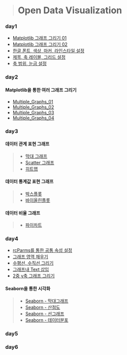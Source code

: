> # Open Data Visualization
### day1
* [Matplotlib 그래프 그리기 01](code/Graph_01.ipynb)
* [Matplotlib 그래프 그리기 02](code/Graph_02.ipynb)
* [한글 폰트, 색상, 마커, 라인스타일 설정](code/Pont,Color,Marker,LineStyle.ipynb)
* [제목, 축 레이블, 그리드 설정](code/Title,Axis_Label,Grid.ipynb)
* [축 범위, 눈금 설정](code/Axis_Range,ticks.ipynb)

### day2
 #### Matplotlib을 통한 여러 그래프 그리기
* [Multiple_Graphs_01](code/Multiple_Graphs_01.ipynb)
* [Multiple_Graphs_02](code/Multiple_Graphs_02.ipynb)
* [Multiple_Graphs_03](code/Multiple_Graphs_03.ipynb)
* [Multiple_Graphs_04](code/Multiple_Graphs_04.ipynb)

### day3
 #### 데이터 관계 표현 그래프
> * [막대 그래프](code/Bar_Graph.ipynb)
> * [Scatter 그래프](code/Scatter_Graph.ipynb)
> * [히트맵](code/HitMap.ipynb)
 #### 데이터 통계값 표현 그래프
> * [박스플롯](code/Boxplot.ipynb)
> * [바이올린플롯](code/Violinplot.ipynb)
 #### 데이터 비율 그래프
> * [파이차트](code/Pie.ipynb)

### day4
* [rcParms를 통한 공통 속성 설정](code/rcParms.ipynb)
* [그래프 영역 채우기](code/Area_Fill.ipynb)
* [수평선, 수직선 그리기](code/Horizontal,Vertical_lines.ipynb)
* [그래프내 Text 삽입](code/Text.ipynb)
* [2중 y축 그래프 그리기](code/Double_y-axis.ipynb)

 #### Seaborn을 통한 시각화
> * [Seaborn - 막대그래프](code/Seaborn_Barplot.ipynb)
> * [Seaborn - 산점도](code/Seaborn_Scatter.ipynb)
> * [Seaborn - 선그래프](code/Seaborn_lineplot.ipynb)
> * [Seaborn - 데이터분포](code/Seaborn_Distribution.ipynb)

### day5
### day6

